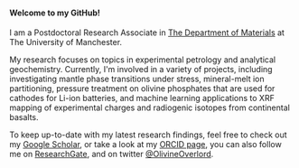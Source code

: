 #### Welcome to my GitHub!

I am a Postdoctoral Research Associate in [The Department of Materials](https://www.materials.manchester.ac.uk/) at The University of Manchester. 

My research focuses on topics in experimental petrology and analytical geochemistry. Currently, I'm involved in a variety of projects, including investigating mantle phase transitions under stress, mineral-melt ion partitioning, pressure treatment on olivine phosphates that are used for cathodes for Li-ion batteries, and machine learning applications to XRF mapping of experimental charges and radiogenic isotopes from continental basalts.

To keep up-to-date with my latest research findings, feel free to check out my [Google Scholar](https://scholar.google.com/citations?user=6cWCOHkAAAAJ&hl=en), or take a look at my [ORCID page](https://orcid.org/0000-0001-7869-1479), you can also follow me on [ResearchGate](https://www.researchgate.net/profile/Joshua-Shea), and on twitter [@OlivineOverlord](https://twitter.com/OlivineOverlord).
